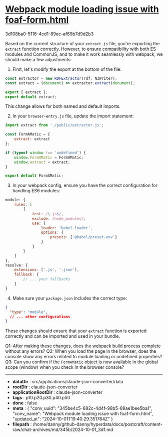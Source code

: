 # [Webpack module loading issue with foaf-form.html](https://claude.ai/chat/345be4c5-682c-4d4f-98b5-89ae1bee5ba1)

3d108ba0-5116-4cd1-89ec-af69b7d9d2b3

 Based on the current structure of your `extract.js` file, you're exporting the `extract` function correctly. However, to ensure compatibility with both ES modules and CommonJS, and to make it work seamlessly with webpack, we should make a few adjustments:

1. First, let's modify the export at the bottom of the file:

```javascript
const extractor = new RDFExtractor(rdf, N3Writer);
const extract = (document) => extractor.extract(document);

export { extract };
export default extract;
```

This change allows for both named and default imports.

2. In your `browser-entry.js` file, update the import statement:

```javascript
import extract from './public/extractor.js';

const FormAMatic = {
    extract: extract
};

if (typeof window !== 'undefined') {
    window.FormAMatic = FormAMatic;
    window.extract = extract;
}

export default FormAMatic;
```

3. In your webpack config, ensure you have the correct configuration for handling ES6 modules:

```javascript
module: {
    rules: [
        {
            test: /\.js$/,
            exclude: /node_modules/,
            use: {
                loader: 'babel-loader',
                options: {
                    presets: ['@babel/preset-env']
                }
            }
        }
    ]
},
resolve: {
    extensions: ['.js', '.json'],
    fallback: {
        // ... your fallbacks
    }
}
```

4. Make sure your `package.json` includes the correct type:

```json
{
  "type": "module",
  // ... other configurations
}
```

These changes should ensure that your `extract` function is exported correctly and can be imported and used in your bundle.

Q1: After making these changes, does the webpack build process complete without any errors?
Q2: When you load the page in the browser, does the console show any errors related to module loading or undefined properties?
Q3: Can you confirm if the `FormAMatic` object is now available in the global scope (window) when you check in the browser console?

---

* **dataDir** : src/applications/claude-json-converter/data
* **rootDir** : claude-json-converter
* **applicationRootDir** : claude-json-converter
* **tags** : p10.p20.p30.p40.p50
* **done** : false
* **meta** : {
  "conv_uuid": "345be4c5-682c-4d4f-98b5-89ae1bee5ba1",
  "conv_name": "Webpack module loading issue with foaf-form.html",
  "updated_at": "2024-10-01T19:40:29.351764Z"
}
* **filepath** : /home/danny/github-danny/hyperdata/docs/postcraft/content-raw/chat-archives/md/345b/2024-10-01_3d1.md